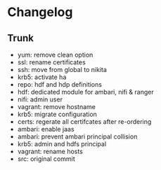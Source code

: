
# Changelog

## Trunk

* yum: remove clean option
* ssl: rename certificates
* ssh: move from global to nikita
* krb5: activate ha
* repo: hdf and hdp definitions
* hdf: dedicated module for ambari, nifi & ranger
* nifi: admin user
* vagrant: remove hostname
* krb5: migrate configuration
* certs: regerate all certifcates after re-ordering
* ambari: enable jaas
* ambari: prevent ambari principal collision
* krb5: admin and hdfs principal
* vagrant: rename hosts
* src: original commit
